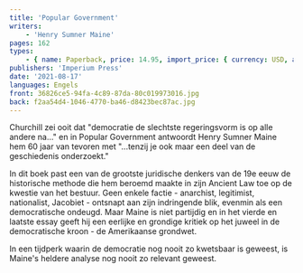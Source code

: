 ```yaml
---
title: 'Popular Government'
writers:
    - 'Henry Sumner Maine'
pages: 162
types:
    - { name: Paperback, price: 14.95, import_price: { currency: USD, amount: 13.6 }, isbn: 978-1-922602-10-7 }
publishers: 'Imperium Press'
date: '2021-08-17'
languages: Engels
front: 36826ce5-94fa-4c89-87da-80c019973016.jpg
back: f2aa54d4-1046-4770-ba46-d8423bec87ac.jpg
---
```


Churchill zei ooit dat "democratie de slechtste regeringsvorm is op alle andere na..." en in Popular Government antwoordt Henry Sumner Maine hem 60 jaar van tevoren met "...tenzij je ook maar een deel van de geschiedenis onderzoekt."

In dit boek past een van de grootste juridische denkers van de 19e eeuw de historische methode die hem beroemd maakte in zijn Ancient Law toe op de kwestie van het bestuur. Geen enkele factie - anarchist, legitimist, nationalist, Jacobiet - ontsnapt aan zijn indringende blik, evenmin als een democratische ondeugd. Maar Maine is niet partijdig en in het vierde en laatste essay geeft hij een eerlijke en grondige kritiek op het juweel in de democratische kroon - de Amerikaanse grondwet.

In een tijdperk waarin de democratie nog nooit zo kwetsbaar is geweest, is Maine's heldere analyse nog nooit zo relevant geweest.
